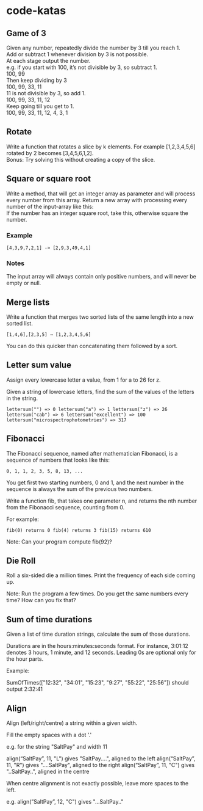 # code-katas

## Game of 3
Given any number, repeatedly divide the number by 3 till you reach 1.   
Add or subtract 1 whenever division by 3 is not possible.  
At each stage output the number.  
e.g. if you start with 100, it’s not divisible by 3, so subtract 1.  
100, 99  
Then keep dividing by 3  
100, 99, 33, 11  
11 is not divisible by 3, so add 1.  
100, 99, 33, 11, 12  
Keep going till you get to 1.  
100, 99, 33, 11, 12, 4, 3, 1  

## Rotate
Write a function that rotates a slice by k elements. For example [1,2,3,4,5,6] rotated by 2 becomes [3,4,5,6,1,2].  
Bonus: Try solving this without creating a copy of the slice.  

## Square or square root
Write a method, that will get an integer array as parameter and will process every number from this array.
Return a new array with processing every number of the input-array like this:  
If the number has an integer square root, take this, otherwise square the number.  

### Example
`[4,3,9,7,2,1] -> [2,9,3,49,4,1]`

### Notes
The input array will always contain only positive numbers, and will never be empty or null.

## Merge lists
Write a function that merges two sorted lists of the same length into a new sorted list.

`[1,4,6],[2,3,5] → [1,2,3,4,5,6]`

You can do this quicker than concatenating them followed by a sort.

## Letter sum value

Assign every lowercase letter a value, from 1 for a to 26 for z.

Given a string of lowercase letters, find the sum of the values of the letters in the string.

`lettersum("") => 0
lettersum("a") => 1
lettersum("z") => 26
lettersum("cab") => 6
lettersum("excellent") => 100
lettersum("microspectrophotometries") => 317`

## Fibonacci

The Fibonacci sequence, named after mathematician Fibonacci, is a sequence of numbers that looks like this:

`0, 1, 1, 2, 3, 5, 8, 13, ...`

You get first two starting numbers, 0 and 1, and the next number in the sequence is always the sum of the previous two numbers.

Write a function fib, that takes one parameter n, and returns the nth number from the Fibonacci sequence, counting from 0.

For example:

`fib(0) returns 0
fib(4) returns 3
fib(15) returns 610`

Note: Can your program compute fib(92)?

## Die Roll

Roll a six-sided die a million times. Print the frequency of each side coming up.

Note: Run the program a few times. Do you get the same numbers every time? How can you fix that?

## Sum of time durations

Given a list of time duration strings, calculate the sum of those durations.

Durations are in the hours:minutes:seconds format. For instance, 3:01:12 denotes 3 hours, 1 minute, and 12 seconds. Leading 0s are optional only for the hour parts.

Example:

SumOfTimes(["12:32", "34:01", "15:23", "9:27", "55:22", "25:56"]) should output 2:32:41

## Align

Align (left/right/centre) a string within a given width.

Fill the empty spaces with a dot '.'

e.g. for the string "SaltPay" and width 11

align(“SaltPay”, 11, "L") gives "SaltPay....", aligned to the left
align(“SaltPay”, 11, "R") gives "....SaltPay", aligned to the right
align(“SaltPay”, 11, "C") gives "..SaltPay..", aligned in the centre

When centre alignment is not exactly possible, leave more spaces to the left.

e.g. align(”SaltPay”, 12, "C") gives "...SaltPay.."
